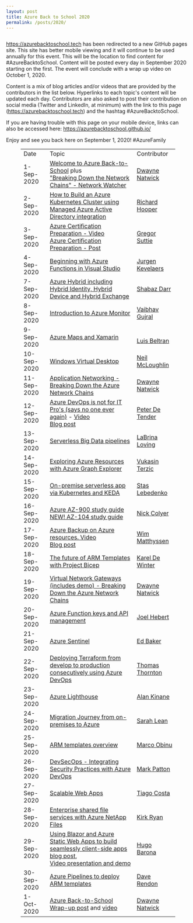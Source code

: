 ```yaml
---
layout: post
title: Azure Back to School 2020
permalink: /posts/2020/
---
```



<!-- wp:image {"align":"center","id":883,"sizeSlug":"large"} -->
<div class="wp-block-image"><figure class="aligncenter size-large"><img src="https://captainhyperscaler.files.wordpress.com/2020/08/azurebacktoschool.png?w=1024" alt="" class="wp-image-883"/></figure></div>
<!-- /wp:image -->

<!-- wp:paragraph -->
<p><a rel="noreferrer noopener" href="https://azurebacktoschool.tech" target="_blank">https://azurebacktoschool.tech</a> has been redirected to a new GitHub pages site. This site has better mobile viewing and it will continue to be used annually for this event. This will be the location to find content for #AzureBacktoSchool.  Content will be posted every day in September 2020 starting on the first. The event will conclude with a wrap up video on October 1, 2020.</p>
<!-- /wp:paragraph -->

<!-- wp:paragraph -->
<p>Content is a mix of blog articles and/or videos that are provided by the contributors in the list below.  Hyperlinks to each topic's content will be updated each day.   Contributors are also asked to post their contribution on social media (Twitter and LinkedIn, at minimum) with the link to this page (<a rel="noreferrer noopener" aria-label="https://azurebacktoschool.tech (opens in a new tab)" href="https://azurebacktoschool.tech" target="_blank">https://azurebacktoschool.tech</a>) and the hashtag #AzureBacktoSchool.</p>
<!-- /wp:paragraph -->

<!-- wp:paragraph -->
<p>If you are having trouble with this page on your mobile device, links can also be accessed here: <a href="https://azurebacktoschool.github.io/" target="_blank" rel="noreferrer noopener">https://azurebacktoschool.github.io/</a></p>
<!-- /wp:paragraph -->

<!-- wp:paragraph -->
<p>Enjoy and see you back here on September 1, 2020!  #AzureFamily</p>
<!-- /wp:paragraph -->

<!-- wp:table -->
<figure class="wp-block-table"><table><tbody><tr><td>Date</td><td>Topic</td><td>Contributor</td></tr><tr><td>1-Sep-2020</td><td><a href="https://captainhyperscaler.com/?p=871" target="_blank" rel="noreferrer noopener">Welcome to Azure Back-to-School</a> plus<br><a rel="noreferrer noopener" href="https://youtu.be/PT8L68ZE13I" target="_blank">"Breaking Down the Network Chains" - Network Watcher</a></td><td><a href="http://twitter.com/DwayneNcloud">Dwayne Natwick</a></td></tr><tr><td>2-Sep-2020</td><td><a href="https://pixelrobots.co.uk/2020/09/how-to-build-an-azure-kubernetes-cluster-using-managed-azure-active-directory-integration/" target="_blank" rel="noreferrer noopener">How to Build an Azure Kubernetes Cluster using Managed Azure Active Directory integration</a></td><td><a href="http://twitter.com/pixel_robots">Richard Hooper</a></td></tr><tr><td>3-Sep-2020</td><td><a href="https://youtu.be/hhw8lFb5yzA" target="_blank" rel="noreferrer noopener">Azure Certification Preparation - Video</a><br><a href="https://gregorsuttie.com/2020/09/03/azure-certification-prep/" target="_blank" rel="noreferrer noopener">Azure Certification Preparation - Post</a></td><td><a href="http://twitter.com/gregor_suttie">Gregor Suttie</a></td></tr><tr><td>4-Sep-2020</td><td><a href="https://jurgenonazure.com/2020/08/azure-back-to-school-2020-beginning-with-azure-functions-in-visual-studio/" target="_blank" rel="noreferrer noopener">Beginning with Azure Functions in Visual Studio</a></td><td><a rel="noreferrer noopener" href="http://twitter.com/JurgenOnAzure" target="_blank">Jurgen Kevelaers</a></td></tr><tr><td>7-Sep-2020</td><td><a href="https://iamitgeek.com/?p=278" target="_blank" rel="noreferrer noopener">Azure Hybrid including Hybrid Identity, Hybrid Device and Hybrid Exchange</a></td><td><a href="http://twitter.com/ShabazDarr">Shabaz Darr</a></td></tr><tr><td>8-Sep-2020</td><td><a href="https://vaibhavgujral.com/2020/09/07/an-introduction-to-azure-monitor/" target="_blank" rel="noreferrer noopener">Introduction to Azure Monitor</a></td><td><a href="http://twitter.com/vabgujral">Vaibhav Gujral</a></td></tr><tr><td>9-Sep-2020</td><td><a rel="noreferrer noopener" href="https://dev.to/icebeam7/azure-maps-and-xamarin-kep" target="_blank">Azure Maps and Xamarin</a></td><td><br><a rel="noreferrer noopener" href="http://twitter.com/darkicebeam" target="_blank">Luis Beltran</a><br></td></tr><tr><td>10-Sep-2020</td><td><a href="https://youtu.be/BmyiWwvR2oY" target="_blank" rel="noreferrer noopener">Windows Virtual Desktop</a></td><td><a rel="noreferrer noopener" href="http://twitter.com/virtualmac" target="_blank">Neil McLoughlin</a></td></tr><tr><td>11-Sep-2020</td><td><a rel="noreferrer noopener" href="https://youtu.be/omyqoL3oJh0" target="_blank">Application Networking - Breaking Down the Azure Network Chains</a></td><td><a href="http://twitter.com/dwaynencloud" target="_blank" rel="noreferrer noopener">Dwayne Natwick</a></td></tr><tr><td>12-Sep-2020</td><td><a href="https://youtu.be/K4ClwqEKNys" target="_blank" rel="noreferrer noopener">Azure DevOps is not for IT Pro's (says no one ever again)</a> - <a href="https://youtu.be/K4ClwqEKNys" target="_blank" rel="noreferrer noopener">Video</a><br><a href="https://www.007ffflearning.com/post/azure-back-to-school/" target="_blank" rel="noreferrer noopener">Blog post</a></td><td><a rel="noreferrer noopener" href="http://twitter.com/pdtit" target="_blank">Peter De Tender</a></td></tr><tr><td>13-Sep-2020</td><td><a href="https://dev.to/chixcancode/azure-back-to-school-2020-serverless-big-data-pipelines-data-storage-and-exploration-1m8a" target="_blank" rel="noreferrer noopener">Serverless Big Data pipelines</a></td><td><a href="http://twitter.com/chixcancode" target="_blank" rel="noreferrer noopener">LaBrina Loving</a></td></tr><tr><td>14-Sep-2020</td><td><a href="https://azureis.fun/posts/Exploring-Azure-Resources-with-Azure-Graph-Explorer/" target="_blank" rel="noreferrer noopener">Exploring Azure Resources with Azure Graph Explorer</a></td><td><a href="http://twitter.com/MrTerzic">Vukasin Terzic</a></td></tr><tr><td>15-Sep-2020</td><td><a href="https://medium.com/microsoftazure/lifting-function-to-kubernetes-with-keda-e24de86fca2e" target="_blank" rel="noreferrer noopener">On-premise serverless app via Kubernetes and KEDA</a></td><td><a href="http://twitter.com/angry_stas">Stas Lebedenko</a></td></tr><tr><td>16-Sep-2020</td><td><a href="https://www.skylinesacademy.com/az900-azure-fundamentals-ultimate-study-guide" target="_blank" rel="noreferrer noopener">Azure AZ-900 study guide</a><br><a href="https://www.skylinesacademy.com/az-104-ultimate-study-guide" target="_blank" rel="noreferrer noopener">NEW! AZ-104 study guide</a></td><td><a href="http://twitter.com/vNickC">Nick Colyer</a></td></tr><tr><td>17-Sep-2020</td><td><a href="https://youtu.be/nfk01A3SBSY" target="_blank" rel="noreferrer noopener">Azure Backup on Azure resources. Video</a><br><a href="https://wmatthyssen.com/2020/09/17/azure-back-to-school-azure-backup-for-azure-iaas-resources/" target="_blank" rel="noreferrer noopener">Blog post</a></td><td><a href="http://twitter.com/wmatthyssen">Wim Matthyssen</a></td></tr><tr><td>18-Sep-2020</td><td><a href="https://kareldewinter.com/azure-bicep-project/" target="_blank" rel="noreferrer noopener">The future of ARM Templates with Project Bicep</a></td><td><a href="http://Twitter.com/kareldewinter" target="_blank" rel="noreferrer noopener">Karel De Winter</a></td></tr><tr><td>19-Sep-2020</td><td><a href="https://youtu.be/kWUltTKQeO0" target="_blank" rel="noreferrer noopener">Virtual Network Gateways (includes demo) - Breaking Down the Azure Network Chains</a></td><td><a href="http://www.twitter.com/dwaynencloud" target="_blank" rel="noreferrer noopener">Dwayne Natwick</a></td></tr><tr><td>20-Sep-2020</td><td><a href="https://youtu.be/tIlHEr1Fl3w" target="_blank" rel="noreferrer noopener">Azure Function keys and API management</a></td><td><a href="http://twitter.com/JoelHerbert" target="_blank" rel="noreferrer noopener">Joel Hebert</a></td></tr><tr><td>21-Sep-2020</td><td><a href="https://youtu.be/-KHMUwVbFjA" target="_blank" rel="noreferrer noopener">Azure Sentinel</a></td><td><a href="http://twitter.com/edbaker1965" target="_blank" rel="noreferrer noopener">Ed Baker</a></td></tr><tr><td>22-Sep-2020</td><td><a href="https://thomasthornton.cloud/2020/09/22/deploying-terraform-from-develop-to-production-consecutively-using-azure-devops/" target="_blank" rel="noreferrer noopener">Deploying Terraform from develop to production consecutively using Azure DevOps</a></td><td><a href="http://Twitter.com/tamstar1234" target="_blank" rel="noreferrer noopener">Thomas Thornton</a></td></tr><tr><td>23-Sep-2020</td><td><a href="https://azurealan.ie/2020/09/23/azure-back-to-school-azure-lighthouse/" target="_blank" rel="noreferrer noopener">Azure Lighthouse</a></td><td><a href="http://Twitter.com/azure_alan" target="_blank" rel="noreferrer noopener">Alan Kinane</a></td></tr><tr><td>24-Sep-2020</td><td><a href="https://www.techielass.com/back-to-school-migration" target="_blank" rel="noreferrer noopener">Migration Journey from on-premises to Azure </a></td><td><a href="http://twitter.com/TechieLass">Sarah Lean</a></td></tr><tr><td>25-Sep-2020</td><td><a rel="noreferrer noopener" href="https://youtu.be/8iw3djtthZs" target="_blank">ARM templates overview</a></td><td><a rel="noreferrer noopener" href="http://twitter.com/OmegaMadLab" target="_blank">Marco Obinu</a></td></tr><tr><td>26-Sep-2020</td><td><a rel="noreferrer noopener" href="https://youtu.be/aSYEHUGHRxE" target="_blank">DevSecOps - Integrating Security Practices with Azure DevOps</a> </td><td><a href="http://twitter.com/Mark_D_Patton" target="_blank" rel="noreferrer noopener">Mark Patton</a></td></tr><tr><td>27-Sep-2020</td><td><a href="https://youtu.be/bxBtNBVyszs" target="_blank" rel="noreferrer noopener">Scalable Web Apps</a></td><td><a rel="noreferrer noopener" href="http://twitter.com/tiagocostapt" target="_blank">Tiago Costa</a></td></tr><tr><td>28-Sep-2020</td><td><a href="https://youtu.be/5TYWBUBf6wo" target="_blank" rel="noreferrer noopener">Enterprise shared file services with Azure NetApp Files</a></td><td><a href="http://twitter.com/kirk__ryan" target="_blank" rel="noreferrer noopener" aria-label="Kirk Ryan (opens in a new tab)">Kirk Ryan</a></td></tr><tr><td>29-Sep-2020</td><td><a rel="noreferrer noopener" target="_blank" href="https://www.hugobarona.com/using-blazor-and-azure-static-web-apps-to-build-seamlessly-client-side-apps/">Using Blazor and Azure Static Web Apps to build seamlessly client-side apps blog post</a>,<br><a rel="noreferrer noopener" href="https://youtu.be/SHTo5xsGIqc" target="_blank">Video presentation and demo</a></td><td><a rel="noreferrer noopener" href="http://twitter.com/HmsBarona" target="_blank">Hugo Barona</a></td></tr><tr><td>30-Sep-2020</td><td><a href="https://youtu.be/mHWUs2cQUmc" target="_blank" rel="noreferrer noopener">Azure Pipelines to deploy ARM templates</a></td><td><a href="http://twitter.com/DaveRndn" target="_blank" rel="noreferrer noopener">Dave Rendon</a></td></tr><tr><td>1-Oct-2020</td><td><a href="https://captainhyperscaler.com/2020/10/01/azurebacktoschool-2020-recap/" target="_blank" rel="noreferrer noopener">Azure Back-to-School Wrap-up post</a> and <a href="https://youtu.be/Igq7YIot9j8" target="_blank" rel="noreferrer noopener">video</a></td><td><a href="https://twitter.com/DwayneNcloud">Dwayne Natwick</a></td></tr></tbody></table></figure>
<!-- /wp:table -->